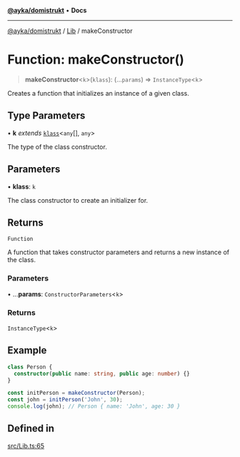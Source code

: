 [**@ayka/domistrukt**](../../../README.md) • **Docs**

***

[@ayka/domistrukt](../../../globals.md) / [Lib](../README.md) / makeConstructor

# Function: makeConstructor()

> **makeConstructor**\<`k`\>(`klass`): (...`params`) => `InstanceType`\<`k`\>

Creates a function that initializes an instance of a given class.

## Type Parameters

• **k** *extends* [`klass`](../../Types/type-aliases/klass.md)\<`any`[], `any`\>

The type of the class constructor.

## Parameters

• **klass**: `k`

The class constructor to create an initializer for.

## Returns

`Function`

A function that takes constructor parameters and returns a new instance of the class.

### Parameters

• ...**params**: `ConstructorParameters`\<`k`\>

### Returns

`InstanceType`\<`k`\>

## Example

```ts
class Person {
  constructor(public name: string, public age: number) {}
}

const initPerson = makeConstructor(Person);
const john = initPerson('John', 30);
console.log(john); // Person { name: 'John', age: 30 }
```

## Defined in

[src/Lib.ts:65](https://github.com/AndreyMork/domistrukt/blob/e424882f37eb3cff2d317c2f62ddcbe7f7556be1/src/Lib.ts#L65)
